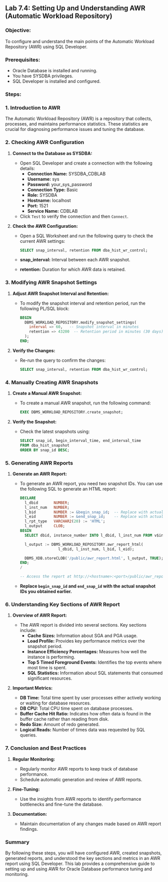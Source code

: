 ## Lab 7.4: Setting Up and Understanding AWR (Automatic Workload Repository)

### Objective:
To configure and understand the main points of the Automatic Workload Repository (AWR) using SQL Developer.

### Prerequisites:
- Oracle Database is installed and running.
- You have SYSDBA privileges.
- SQL Developer is installed and configured.

### Steps:

### 1. Introduction to AWR

The Automatic Workload Repository (AWR) is a repository that collects, processes, and maintains performance statistics. These statistics are crucial for diagnosing performance issues and tuning the database.

### 2. Checking AWR Configuration

1. **Connect to the Database as SYSDBA:**
   - Open SQL Developer and create a connection with the following details:
     - **Connection Name:** SYSDBA_CDBLAB
     - **Username:** sys
     - **Password:** your_sys_password
     - **Connection Type:** Basic
     - **Role:** SYSDBA
     - **Hostname:** localhost
     - **Port:** 1521
     - **Service Name:** CDBLAB
   - Click `Test` to verify the connection and then `Connect`.

2. **Check the AWR Configuration:**
   - Open a SQL Worksheet and run the following query to check the current AWR settings:

     ```sql
     SELECT snap_interval, retention FROM dba_hist_wr_control;
     ```

   - **snap_interval:** Interval between each AWR snapshot.
   - **retention:** Duration for which AWR data is retained.

### 3. Modifying AWR Snapshot Settings

1. **Adjust AWR Snapshot Interval and Retention:**
   - To modify the snapshot interval and retention period, run the following PL/SQL block:

     ```sql
     BEGIN
       DBMS_WORKLOAD_REPOSITORY.modify_snapshot_settings(
         interval => 60,   -- Snapshot interval in minutes
         retention => 43200  -- Retention period in minutes (30 days)
       );
     END;
     ```

2. **Verify the Changes:**
   - Re-run the query to confirm the changes:

     ```sql
     SELECT snap_interval, retention FROM dba_hist_wr_control;
     ```

### 4. Manually Creating AWR Snapshots

1. **Create a Manual AWR Snapshot:**
   - To create a manual AWR snapshot, run the following command:

     ```sql
     EXEC DBMS_WORKLOAD_REPOSITORY.create_snapshot;
     ```

2. **Verify the Snapshot:**
   - Check the latest snapshots using:

     ```sql
     SELECT snap_id, begin_interval_time, end_interval_time
     FROM dba_hist_snapshot
     ORDER BY snap_id DESC;
     ```

### 5. Generating AWR Reports

1. **Generate an AWR Report:**
   - To generate an AWR report, you need two snapshot IDs. You can use the following SQL to generate an HTML report:

     ```sql
     DECLARE
       l_dbid       NUMBER;
       l_inst_num   NUMBER;
       l_bid        NUMBER := &begin_snap_id;  -- Replace with actual begin snapshot ID
       l_eid        NUMBER := &end_snap_id;    -- Replace with actual end snapshot ID
       l_rpt_type   VARCHAR2(20) := 'HTML';
       l_output     CLOB;
     BEGIN
       SELECT dbid, instance_number INTO l_dbid, l_inst_num FROM v$instance;

       l_output := DBMS_WORKLOAD_REPOSITORY.awr_report_html(
                      l_dbid, l_inst_num, l_bid, l_eid);

       DBMS_XDB.storeCLOB('/public/awr_report.html', l_output, TRUE);
     END;
     /

     -- Access the report at http://<hostname>:<port>/public/awr_report.html
     ```

   - **Replace `begin_snap_id` and `end_snap_id` with the actual snapshot IDs you obtained earlier.**

### 6. Understanding Key Sections of AWR Report

1. **Overview of AWR Report:**
   - The AWR report is divided into several sections. Key sections include:
     - **Cache Sizes:** Information about SGA and PGA usage.
     - **Load Profile:** Provides key performance metrics over the snapshot period.
     - **Instance Efficiency Percentages:** Measures how well the instance is performing.
     - **Top 5 Timed Foreground Events:** Identifies the top events where most time is spent.
     - **SQL Statistics:** Information about SQL statements that consumed significant resources.

2. **Important Metrics:**
   - **DB Time:** Total time spent by user processes either actively working or waiting for database resources.
   - **DB CPU:** Total CPU time spent on database processes.
   - **Buffer Cache Hit Ratio:** Indicates how often data is found in the buffer cache rather than reading from disk.
   - **Redo Size:** Amount of redo generated.
   - **Logical Reads:** Number of times data was requested by SQL queries.

### 7. Conclusion and Best Practices

1. **Regular Monitoring:**
   - Regularly monitor AWR reports to keep track of database performance.
   - Schedule automatic generation and review of AWR reports.

2. **Fine-Tuning:**
   - Use the insights from AWR reports to identify performance bottlenecks and fine-tune the database.

3. **Documentation:**
   - Maintain documentation of any changes made based on AWR report findings.

### Summary

By following these steps, you will have configured AWR, created snapshots, generated reports, and understood the key sections and metrics in an AWR report using SQL Developer. This lab provides a comprehensive guide to setting up and using AWR for Oracle Database performance tuning and monitoring.
